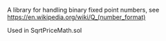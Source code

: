 A library for handling binary fixed point numbers, see https://en.wikipedia.org/wiki/Q_(number_format)

Used in SqrtPriceMath.sol

